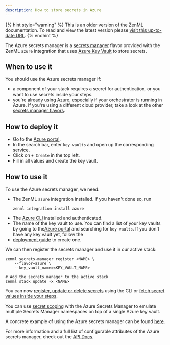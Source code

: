 ```yaml
---
description: How to store secrets in Azure
---
```


{% hint style="warning" %}
This is an older version of the ZenML documentation. To read and view the latest version please [visit this up-to-date URL](https://docs.zenml.io).
{% endhint %}


The Azure secrets manager is a [secrets manager](./secrets-managers.md) flavor 
provided with the ZenML `azure` integration that uses [Azure Key Vault](https://azure.microsoft.com/en-us/services/key-vault/#product-overview)
to store secrets.

## When to use it

You should use the Azure secrets manager if:
* a component of your stack requires a secret for authentication, or you want 
to use secrets inside your steps.
* you're already using Azure, especially if your orchestrator is running in 
Azure. If you're using a different cloud provider, take a look at the other 
[secrets manager flavors](./secrets-managers.md#secrets-manager-flavors).

## How to deploy it

* Go to the [Azure portal](https://portal.azure.com/#home).
* In the search bar, enter `key vaults` and open up the corresponding service.
* Click on `+ Create` in the top left.
* Fill in all values and create the key vault.

## How to use it

To use the Azure secrets manager, we need:
* The ZenML `azure` integration installed. If you haven't done so, run 
    ```shell
    zenml integration install azure
    ```
* The [Azure CLI](https://docs.microsoft.com/en-us/cli/azure/install-azure-cli) 
installed and authenticated.
* The name of the key vault to use. You can find a list of your key vaults by 
going to the[Azure portal](https://portal.azure.com/#home) and searching for 
`key vaults`. If you don't have any key vault yet, follow the 
* [deployment guide](#how-to-deploy-it) to create one.

We can then register the secrets manager and use it in our active stack:
```shell
zenml secrets-manager register <NAME> \
    --flavor=azure \
    --key_vault_name=<KEY_VAULT_NAME>

# Add the secrets manager to the active stack
zenml stack update -x <NAME>
```

You can now [register, update or delete secrets](./secrets-managers.md#in-the-cli) 
using the CLI or [fetch secret values inside your steps](./secrets-managers.md#in-a-zenml-step).

You can use [secret scoping](./secrets-managers.md#secret-scopes) with the Azure
Secrets Manager to emulate multiple Secrets Manager namespaces on top of a
single Azure key vault.

A concrete example of using the Azure secrets manager can be found 
[here](https://github.com/zenml-io/zenml/tree/main/examples/cloud_secrets_manager).

For more information and a full list of configurable attributes of the Azure 
secrets manager, check out the [API Docs](https://apidocs.zenml.io/latest/api_docs/integration_code_docs/integrations-azure/#zenml.integrations.azure.secrets_managers.azure_secrets_manager.AzureSecretsManager).
